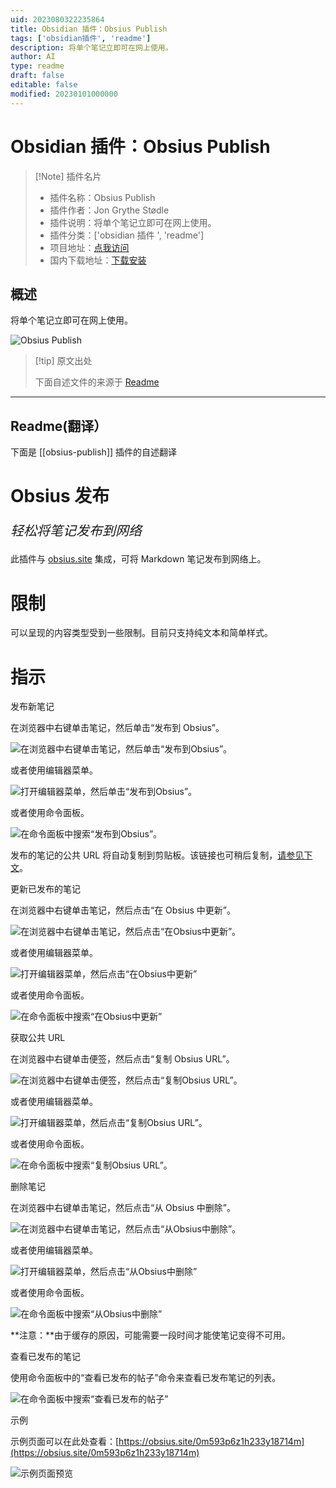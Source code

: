 ```yaml
---
uid: 2023080322235864
title: Obsidian 插件：Obsius Publish
tags: ['obsidian插件', 'readme']
description: 将单个笔记立即可在网上使用。
author: AI
type: readme
draft: false
editable: false
modified: 20230101000000
---
```


# Obsidian 插件：Obsius Publish

> [!Note] 插件名片
> - 插件名称：Obsius Publish
> - 插件作者：Jon Grythe Stødle
> - 插件说明：将单个笔记立即可在网上使用。
> - 插件分类：['obsidian 插件 ', 'readme']
> - 项目地址：[点我访问](https://github.com/jonstodle/obsius-obsidian-plugin)
> - 国内下载地址：[下载安装](https://pkmer.cn/products/plugin/pluginMarket/?obsius-publish)

## 概述

将单个笔记立即可在网上使用。

![Obsius Publish](https://cdn.pkmer.cn/covers/obsius-publish.jpeg!pkmer)

> [!tip] 原文出处
>
>下面自述文件的来源于 [Readme](https://ghproxy.net/https://raw.githubusercontent.com/jonstodle/obsius-obsidian-plugin/main/README.md)

---

## Readme(翻译）

下面是 [[obsius-publish]] 插件的自述翻译

# Obsius 发布

<p style="font-size:1.5em"><em>轻松将笔记发布到网络</em></p>

此插件与 [obsius.site](https://obsius.site) 集成，可将 Markdown 笔记发布到网络上。

# 限制

可以呈现的内容类型受到一些限制。目前只支持纯文本和简单样式。

# 指示

发布新笔记

在浏览器中右键单击笔记，然后单击“发布到 Obsius”。

![在浏览器中右键单击笔记，然后单击“发布到Obsius”。](media/file-publish.jpg)

或者使用编辑器菜单。

![打开编辑器菜单，然后单击“发布到Obsius”。](media/file-menu-publish.jpg)

或者使用命令面板。

![在命令面板中搜索“发布到Obsius”。](media/command-publish.jpg)

发布的笔记的公共 URL 将自动复制到剪贴板。该链接也可稍后复制，[请参见下文](#getting-the-public-url)。

更新已发布的笔记

在浏览器中右键单击笔记，然后点击“在 Obsius 中更新”。

![在浏览器中右键单击笔记，然后点击“在Obsius中更新”。](media/file-update.jpg)

或者使用编辑器菜单。

![打开编辑器菜单，然后点击“在Obsius中更新”](media/file-menu-update.jpg)

或者使用命令面板。

![在命令面板中搜索“在Obsius中更新”](media/command-update.jpg)

获取公共 URL

在浏览器中右键单击便签，然后点击“复制 Obsius URL”。

![在浏览器中右键单击便签，然后点击“复制Obsius URL”。](media/file-copy-url.jpg)

或者使用编辑器菜单。

![打开编辑器菜单，然后点击“复制Obsius URL”。](media/file-menu-copy-url.jpg)

或者使用命令面板。

![在命令面板中搜索“复制Obsius URL”。](media/command-copy-url.jpg)

删除笔记

在浏览器中右键单击笔记，然后点击“从 Obsius 中删除”。

![在浏览器中右键单击笔记，然后点击“从Obsius中删除”。](media/file-remove.jpg)

或者使用编辑器菜单。

![打开编辑器菜单，然后点击“从Obsius中删除”](media/file-menu-remove.jpg)

或者使用命令面板。

![在命令面板中搜索“从Obsius中删除”](media/command-remove.jpg)

**注意：**由于缓存的原因，可能需要一段时间才能使笔记变得不可用。

查看已发布的笔记

使用命令面板中的“查看已发布的帖子”命令来查看已发布笔记的列表。

![在命令面板中搜索“查看已发布的帖子”](media/command-list-posts.jpg)

示例

示例页面可以在此处查看：[https://obsius.site/0m593p6z1h233y18714m](https://obsius.site/0m593p6z1h233y18714m)

![示例页面预览](media/example-page.png)
